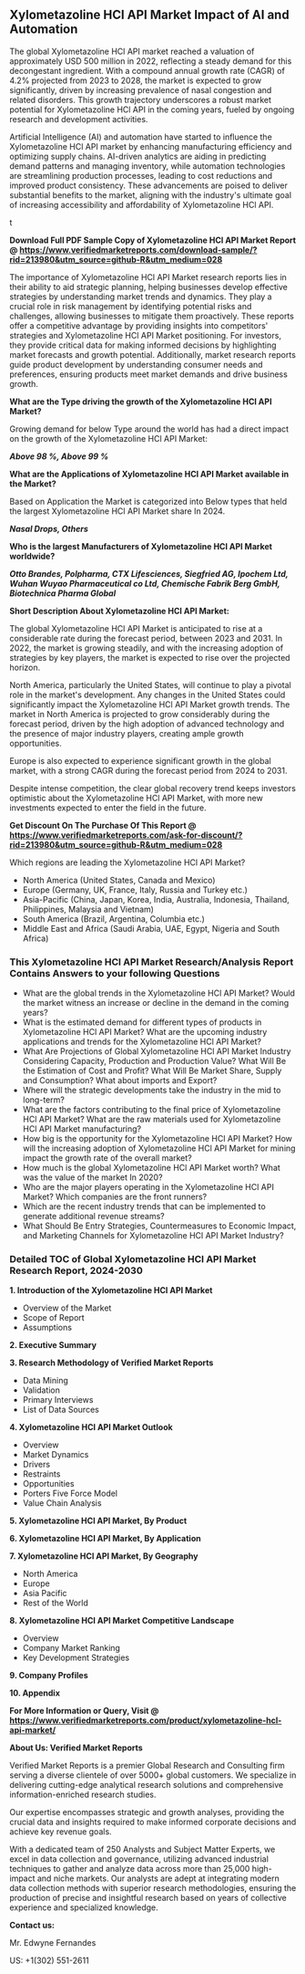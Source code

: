 <h2>Xylometazoline HCl API Market Impact of AI and Automation</h2><p>The global Xylometazoline HCl API market reached a valuation of approximately USD 500 million in 2022, reflecting a steady demand for this decongestant ingredient. With a compound annual growth rate (CAGR) of 4.2% projected from 2023 to 2028, the market is expected to grow significantly, driven by increasing prevalence of nasal congestion and related disorders. This growth trajectory underscores a robust market potential for Xylometazoline HCl API in the coming years, fueled by ongoing research and development activities.</p><p>Artificial Intelligence (AI) and automation have started to influence the Xylometazoline HCl API market by enhancing manufacturing efficiency and optimizing supply chains. AI-driven analytics are aiding in predicting demand patterns and managing inventory, while automation technologies are streamlining production processes, leading to cost reductions and improved product consistency. These advancements are poised to deliver substantial benefits to the market, aligning with the industry's ultimate goal of increasing accessibility and affordability of Xylometazoline HCl API.</p>t</p><p id="" class=""><strong>Download Full PDF Sample Copy of Xylometazoline HCl API Market Report @ <a href="https://www.verifiedmarketreports.com/download-sample/?rid=213980&utm_source=github-R&utm_medium=028" target="_blank">https://www.verifiedmarketreports.com/download-sample/?rid=213980&utm_source=github-R&utm_medium=028</a></strong></p><p>The importance of&nbsp;Xylometazoline HCl API Market research reports lies in their ability to aid strategic planning, helping businesses develop effective strategies by understanding market trends and dynamics. They play a crucial role in risk management by identifying potential risks and challenges, allowing businesses to mitigate them proactively. These reports offer a competitive advantage by providing insights into competitors' strategies and Xylometazoline HCl API Market positioning. For investors, they provide critical data for making informed decisions by highlighting market forecasts and growth potential. Additionally, market research reports guide product development by understanding consumer needs and preferences, ensuring products meet market demands and drive business growth.</p><p><strong>What are the&nbsp;Type driving the growth of the Xylometazoline HCl API Market?</strong></p><p id="" class="">Growing demand for below Type around the world has had a direct impact on the growth of the Xylometazoline HCl API Market:</p><em><strong>Above 98 %, Above 99 %</strong></em></p><strong>What are the&nbsp;Applications&nbsp;of Xylometazoline HCl API Market available in the Market?</strong></p><p id="" class="">Based on Application the Market is categorized into Below types that held the largest Xylometazoline HCl API Market share In 2024.</p><em><strong>Nasal Drops, Others</strong></em></p><strong>Who is the largest Manufacturers of Xylometazoline HCl API Market worldwide?</strong></p><p><em><strong>Otto Brandes, Polpharma, CTX Lifesciences, Siegfried AG, Ipochem Ltd, Wuhan Wuyao Pharmaceutical co Ltd, Chemische Fabrik Berg GmbH, Biotechnica Pharma Global</strong></em></p><p id="" class=""><strong>Short Description About Xylometazoline HCl API Market:</strong></p><p>The global Xylometazoline HCl API Market is anticipated to rise at a considerable rate during the forecast period, between 2023 and 2031. In 2022, the market is growing steadily, and with the increasing adoption of strategies by key players, the market is expected to rise over the projected horizon.</p><p>North America, particularly the United States, will continue to play a pivotal role in the market's development. Any changes in the United States could significantly impact the Xylometazoline HCl API Market growth trends. The market in North America is projected to grow considerably during the forecast period, driven by the high adoption of advanced technology and the presence of major industry players, creating ample growth opportunities.</p><p>Europe is also expected to experience significant growth in the global market, with a strong CAGR during the forecast period from 2024 to 2031.</p><p>Despite intense competition, the clear global recovery trend keeps investors optimistic about the Xylometazoline HCl API Market, with more new investments expected to enter the field in the future.</p><p id="" class=""><strong>Get Discount On The Purchase Of This Report @ <a href="https://www.verifiedmarketreports.com/ask-for-discount/?rid=213980&utm_source=github-R&utm_medium=028" target="_blank">https://www.verifiedmarketreports.com/ask-for-discount/?rid=213980&utm_source=github-R&utm_medium=028</a></strong></p>Which regions are leading the Xylometazoline HCl API Market?</p><ul><li>North America (United States, Canada and Mexico)</li><li>Europe (Germany, UK, France, Italy, Russia and Turkey etc.)</li><li>Asia-Pacific (China, Japan, Korea, India, Australia, Indonesia, Thailand, Philippines, Malaysia and Vietnam)</li><li>South America (Brazil, Argentina, Columbia etc.)</li><li>Middle East and Africa (Saudi Arabia, UAE, Egypt, Nigeria and South Africa)</li></ul><h3 id="" class="">This Xylometazoline HCl API Market Research/Analysis Report Contains Answers to your following Questions</h3><ul><li>What are the global trends in the Xylometazoline HCl API Market? Would the market witness an increase or decline in the demand in the coming years?</li><li>What is the estimated demand for different types of products in Xylometazoline HCl API Market? What are the upcoming industry applications and trends for the Xylometazoline HCl API Market?</li><li>What Are Projections of Global Xylometazoline HCl API Market Industry Considering Capacity, Production and Production Value? What Will Be the Estimation of Cost and Profit? What Will Be Market Share, Supply and Consumption? What about imports and Export?</li><li>Where will the strategic developments take the industry in the mid to long-term?</li><li>What are the factors contributing to the final price of Xylometazoline HCl API Market? What are the raw materials used for Xylometazoline HCl API Market manufacturing?</li><li>How big is the opportunity for the Xylometazoline HCl API Market? How will the increasing adoption of Xylometazoline HCl API Market for mining impact the growth rate of the overall market?</li><li>How much is the global Xylometazoline HCl API Market worth? What was the value of the market In 2020?</li><li>Who are the major players operating in the Xylometazoline HCl API Market? Which companies are the front runners?</li><li>Which are the recent industry trends that can be implemented to generate additional revenue streams?</li><li>What Should Be Entry Strategies, Countermeasures to Economic Impact, and Marketing Channels for Xylometazoline HCl API Market Industry?</li></ul><h3 id="" class="">Detailed TOC of Global Xylometazoline HCl API Market Research Report, 2024-2030</h3><p id="" class=""><strong>1. Introduction of the Xylometazoline HCl API Market</strong></p><ul><li>Overview of the Market</li><li>Scope of Report</li><li>Assumptions</li></ul><p id="" class=""><strong>2. Executive Summary</strong></p><p id="" class=""><strong>3. Research Methodology of Verified Market Reports</strong></p><ul><li>Data Mining</li><li>Validation</li><li>Primary Interviews</li><li>List of Data Sources</li></ul><p id="" class=""><strong>4. Xylometazoline HCl API Market Outlook</strong></p><ul><li>Overview</li><li>Market Dynamics</li><li>Drivers</li><li>Restraints</li><li>Opportunities</li><li>Porters Five Force Model</li><li>Value Chain Analysis</li></ul><p id="" class=""><strong>5. Xylometazoline HCl API Market, By Product</strong></p><p id="" class=""><strong>6. Xylometazoline HCl API Market, By Application</strong></p><p id="" class=""><strong>7. Xylometazoline HCl API Market, By Geography</strong></p><ul><li>North America</li><li>Europe</li><li>Asia Pacific</li><li>Rest of the World</li></ul><p id="" class=""><strong>8. Xylometazoline HCl API Market Competitive Landscape</strong></p><ul><li>Overview</li><li>Company Market Ranking</li><li>Key Development Strategies</li></ul><p id="" class=""><strong>9. Company Profiles</strong></p><p id="" class=""><strong>10. Appendix</strong></p><p id="" class=""><strong>For More Information or Query, Visit @ <a href="https://www.verifiedmarketreports.com/product/xylometazoline-hcl-api-market/" target="_blank">https://www.verifiedmarketreports.com/product/xylometazoline-hcl-api-market/</a></strong></p><p id="" class=""><strong>About Us: Verified Market Reports</strong></p><p id="" class="">Verified Market Reports is a premier Global Research and Consulting firm serving a diverse clientele of over 5000+ global customers. We specialize in delivering cutting-edge analytical research solutions and comprehensive information-enriched research studies.</p><p id="" class="">Our expertise encompasses strategic and growth analyses, providing the crucial data and insights required to make informed corporate decisions and achieve key revenue goals.</p><p id="" class="">With a dedicated team of 250 Analysts and Subject Matter Experts, we excel in data collection and governance, utilizing advanced industrial techniques to gather and analyze data across more than 25,000 high-impact and niche markets. Our analysts are adept at integrating modern data collection methods with superior research methodologies, ensuring the production of precise and insightful research based on years of collective experience and specialized knowledge.</p><p id="" class=""><strong>Contact us:</strong></p><p id="" class="">Mr. Edwyne Fernandes</p><p id="" class="">US: +1(302) 551-2611</p>